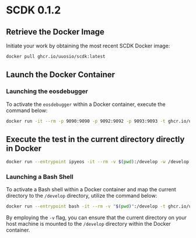 # SCDK 0.1.2

## Retrieve the Docker Image

Initiate your work by obtaining the most recent SCDK Docker image:

```bash
docker pull ghcr.io/uuosio/scdk:latest
```

## Launch the Docker Container

### Launching the eosdebugger

To activate the `eosdebugger` within a Docker container, execute the command below:

```bash
docker run -it --rm -p 9090:9090 -p 9092:9092 -p 9093:9093 -t ghcr.io/uuosio/scdk
```

## Execute the test in the current directory directly in Docker

```bash
docker run --entrypoint ipyeos -it --rm -v $(pwd):/develop -w /develop -t ghcr.io/uuosio/scdk ./test.py
```

### Launching a Bash Shell

To activate a Bash shell within a Docker container and map the current directory to the `/develop` directory, utilize the command below:

```bash
docker run --entrypoint bash -it --rm -v "$(pwd)":/develop -t ghcr.io/uuosio/scdk
```

By employing the `-v` flag, you can ensure that the current directory on your host machine is mounted to the `/develop` directory within the Docker container.